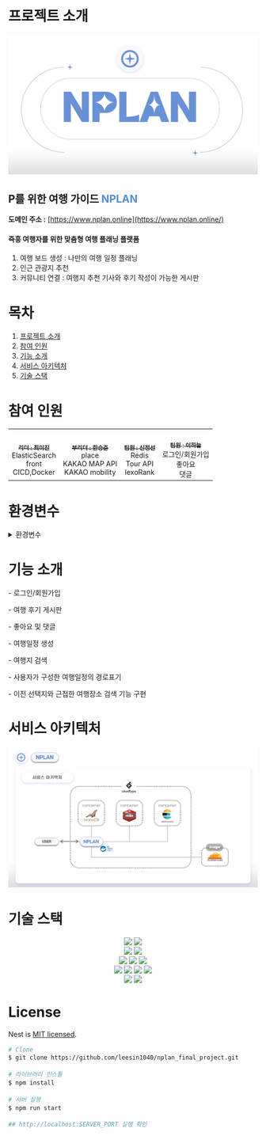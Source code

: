 # 프로젝트 소개

<img src = "https://github.com/leesin1040/nplan_final_project/blob/travel/public/img/readmeTitle.JPG?raw=true">

## P를 위한 여행 가이드 <font color="#548dd4">NPLAN</font>

**도메인 주소 :** [https://www.nplan.online](https://www.nplan.online/)

#### 즉흥 여행자를 위한 맞춤형 여행 플래닝 플랫폼

1. 여행 보드 생성 : 나만의 여행 일정 플래닝
2. 인근 관광지 추천
3. 커뮤니티 연결 : 여행지 추천 기사와 후기 작성이 가능한 게시판

# 목차

1. [프로젝트 소개](#프로젝트-소개)
2. [참여 인원](#참여-인원)
3. [기능 소개](#기능-소개)
4. [서비스 아키텍처](#서비스-아키텍처)
5. [기술 스택](#기술-스택)

# 참여 인원

<table>
  <tbody>
    <tr>
    <td align="center"><a href="https://github.com/leesin1040"><img src="https://avatars.githubusercontent.com/u/74364209?v=4" width="100px;" alt=""/><br /><sub><b> 리더 : 최이진 </b></sub></a><br />ElasticSearch<br>front<br>CICD,Docker<br></td>
	 <td align="center"><a href="https://github.com/Han9526"><img src="https://avatars.githubusercontent.com/Han9526" width="100px;" alt=""/><br /><sub><b> 부리더 : 한승준 </b></sub></a><br />place<br>KAKAO MAP API<br>KAKAO mobility<br></td>
	<td align="center"><a href="https://github.com/jeongseon0"><img src="https://avatars.githubusercontent.com/u/86090167?v=4" width="100px;" alt=""/><br /><sub><b> 팀원 : 신정선 </b></sub></a><br />Redis<br>Tour API<br>lexoRank<br></td>
	<td align="center"><a href="https://github.com/halbebe"><img src="https://avatars.githubusercontent.com/u/146915373?v=4" width="100px;" alt=""/><br /><sub><b> 팀원 : 이하늘 </b></sub></a><br />로그인/회원가입<br>좋아요<br>댓글<br></td>
    </tr>
  </tbody>
</table>

# 환경변수

<p>
<details><summary>환경변수</summary>
<pre><code>
SERVER_PORT

DB_HOST
DB_PORT
DB_USERNAME
DB_PASSWORD
DB_NAME
DB_SYNC

PASSWORD_HASH_ROUNDS
JWT_SECRET

TOUR_API_KEY

YOUR_EMAIL
YOUR_APP_PASSWORD

DB_PLACE_HOST
DB_PLACE_PORT
DB_PLACE_USERNAME
DB_PLACE_PASSWORD
DB_PLACE_NAME
DB_PLACE_SYNC

CLOUDFLARE_IMG
CLOUDFLARE_API

ELASTICSEARCH_NODE
DISCORD_WEBHOOK_URL

REDIS_USERNAME
REDIS_PASSWORD
REDIS_HOST
REDIS_PORT

UPDATE_KEY
</code></pre>

</details>
</p>

# 기능 소개

<p>
<p>- 로그인/회원가입</p>
<p>- 여행 후기 게시판</p>
<p>- 좋아요 및 댓글</p>
<p>- 여행일정 생성</p>
<p>- 여행지 검색</p>
<p>- 사용자가 구성한 여행일정의 경로표기</p>
<p>- 이전 선택지와 근접한 여행장소 검색 기능 구현</p>
</p>

# 서비스 아키텍처

<img src="https://github.com/leesin1040/nplan_final_project/blob/travel/public/img/service.JPG?raw=true">

# 기술 스택

<div align=center> <img src="https://img.shields.io/badge/javascript-F7DF1E?style=for-the-badge&logo=javascript&logoColor=white"> <img src="https://img.shields.io/badge/TypeScript-3178C6?style=for-the-badge&logo=&logoColor=white"> </div>
<div align=center> <img src="https://img.shields.io/badge/Node.js-339933?style=for-the-badge&logo=nodedotjs&logoColor=white"> <img src="https://img.shields.io/badge/NestJS-E0234E?style=for-the-badge&logo=nestjs&logoColor=white"> </div>
<div align=center> <img src="https://img.shields.io/badge/Redis-DC382D?style=for-the-badge&logo=redis&logoColor=white"> <img src="https://img.shields.io/badge/MriaDB-003545?style=for-the-badge&logo=mariadb&logoColor=white"> <img src="https://img.shields.io/badge/Elasticsearch-005571?style=for-the-badge&logo=Elasticsearch&logoColor=white"></div>
<div align=center> <img src="https://img.shields.io/badge/css3-1572B6?style=for-the-badge&logo=css3&logoColor=white"> <img src="https://img.shields.io/badge/html5-E34F26?style=for-the-badge&logo=html5&logoColor=white"> <img src="https://img.shields.io/badge/JavaScript-F7DF1E?style=for-the-badge&logo=JavaScript&logoColor=white"> <img src="https://img.shields.io/badge/bootstrap-7952B3?style=for-the-badge&logo=bootstrap&logoColor=white"></div>
<div align=center> <img src="https://img.shields.io/badge/GitHub Actions-2088FF?style=for-the-badge&logo=GitHub Actions&logoColor=white"> <img src="https://img.shields.io/badge/docker-%230db7ed.svg?style=for-the-badge&logo=docker&logoColor=white">  </div>

# License

Nest is [MIT licensed](LICENSE).

```bash
# Clone
$ git clone https://github.com/leesin1040/nplan_final_project.git

# 라이브러리 인스톨
$ npm install

# 서버 실행
$ npm run start

## http://localhost:SERVER_PORT 실행 확인
```
